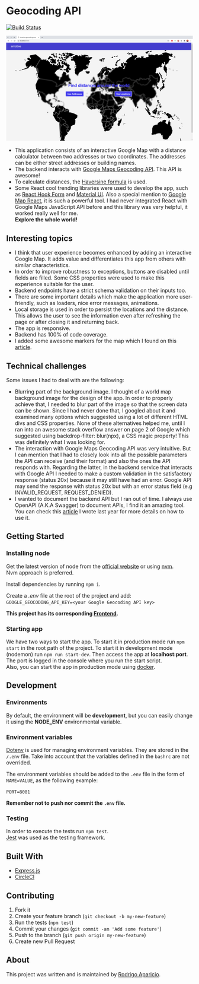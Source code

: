 # Geocoding API

[![Build Status](https://circleci.com/gh/raparicio6/geocoding-node.svg?style=shield)](https://circleci.com/gh/raparicio6/geocoding-node)

<img alt="App" src="./app-image.png">

- This application consists of an interactive Google Map with a distance calculator between two addresses or two coordinates. The addresses can be either street addresses or building names. 
- The backend interacts with [Google Maps Geocoding API](https://developers.google.com/maps/documentation/geocoding/intro). This API is awesome! 
- To calculate distances, the [Haversine formula](https://en.wikipedia.org/wiki/Haversine_formula) is used.
- Some React cool trending libraries were used to develop the app, such as [React Hook Form](https://react-hook-form.com/) and [Material UI](https://material-ui.com/). Also a special mention to [Google Map React](https://github.com/google-map-react/google-map-react), it is such a powerful tool. I had never integrated React with Google Maps JavaScript API before and this library was very helpful, it worked really well for me.  
**Explore the whole world!**

## Interesting topics
- I think that user experience becomes enhanced by adding an interactive Google Map. It adds value and differentiates this app from others with similar characteristics.
- In order to improve robustness to exceptions, buttons are disabled until fields are filled. Some CSS properties were used to make this experience suitable for the user. 
- Backend endpoints have a strict schema validation on their inputs too.
- There are some important details which make the application more user-friendly, such as loaders, nice error messages, animations. 
- Local storage is used in order to persist the locations and the distance. This allows the user to see the information even after refreshing the page or after closing it and returning back.
- The app is responsive.
- Backend has 100% of code coverage.
- I added some awesome markers for the map which I found on this [article](https://levelup.gitconnected.com/reactjs-google-maps-with-custom-marker-ece0c7d184c4).

## Technical challenges
Some issues I had to deal with are the following:
- Blurring part of the background image.
I thought of a world map background image for the design of the app. In order to properly achieve that, I needed to blur part of the image so that the screen data can be shown. Since I had never done that, I googled about it and examined many options which suggested using a lot of different HTML divs and CSS properties. None of these alternatives helped me, until I ran into an awesome stack overflow answer on page 2 of Google which suggested using backdrop-filter: blur(npx), a CSS magic property! This was definitely what I was looking for.
- The interaction with Google Maps Geocoding API was very intuitive. But I can mention that I had to closely look into all the possible parameters the API can receive (and their format) and also the ones the API responds with. Regarding the latter, in the backend service that interacts with Google API I needed to make a custom validation in the satisfactory response (status 20x) because it may still have had an error. Google API may send the response with status 20x but with an error status field (e.g INVALID_REQUEST, REQUEST_DENIED).
- I wanted to document the backend API but I ran out of time. I always use OpenAPI (A.K.A Swagger) to document APIs, I find it an amazing tool. You can check this [article](https://medium.com/wolox/documenting-a-nodejs-rest-api-with-openapi-3-swagger-5deee9f50420) I wrote last year for more details on how to use it.

## Getting Started

### Installing node

Get the latest version of node from the [official website](https://nodejs.org/) or using [nvm](https://github.com/creationix/nvm).  
Nvm approach is preferred.

Install dependencies by running `npm i`.

Create a *.env* file at the root of the project and add:  
`GOOGLE_GEOCODING_API_KEY=<your Google Geocoding API key>`

**This project has its corresponding [Frontend](https://github.com/raparicio6/geocoding-react).**

### Starting app

We have two ways to start the app. To start it in production mode run `npm start` in the root path of the project. To start it in development mode (nodemon) run `npm run start-dev`. Then access the app at **localhost:port**. The port is logged in the console where you run the start script.  
Also, you can start the app in production mode using [docker](https://www.docker.com/get-started).

## Development

### Environments

By default, the environment will be **development**, but you can easily change it using the **NODE_ENV** environmental variable.

### Environment variables

[Dotenv](https://www.npmjs.com/package/dotenv) is used for managing environment variables. They are stored in the `/.env` file. Take into account that the variables defined in the `bashrc` are not overrided.

The environment variables should be added to the `.env` file in the form of `NAME=VALUE`, as the following example:

```
PORT=8081
```

**Remember not to push nor commit the `.env` file.**

### Testing

In order to execute the tests run `npm test`.  
[Jest](https://jestjs.io/) was used as the testing framework.

## Built With

* [Express.js](https://expressjs.com/)
* [CircleCI](https://circleci.com/)

## Contributing

1. Fork it
2. Create your feature branch (`git checkout -b my-new-feature`)
3. Run the tests (`npm test`)
4. Commit your changes (`git commit -am 'Add some feature'`)
5. Push to the branch (`git push origin my-new-feature`)
6. Create new Pull Request

## About

This project was written and is maintained by [Rodrigo Aparicio](https://github.com/raparicio6).

